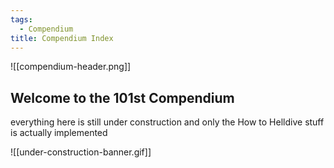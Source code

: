 ```yaml
---
tags:
  - Compendium
title: Compendium Index
---
```

![[compendium-header.png]]
## Welcome to the 101st Compendium

everything here is still under construction and only the How to Helldive stuff is actually implemented

![[under-construction-banner.gif]]